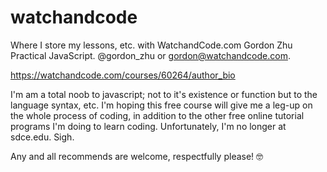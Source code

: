 # watchandcode

Where I store my lessons, etc. with WatchandCode.com Gordon Zhu Practical JavaScript. @gordon_zhu or gordon@watchandcode.com.

https://watchandcode.com/courses/60264/author_bio

I'm am a total noob to javascript; not to it's existence or function but to the language syntax, etc. I'm hoping this free course will give me a leg-up on the whole process of coding, in addition to the other free online tutorial programs I'm doing to learn coding. Unfortunately, I'm no longer at sdce.edu. Sigh.

Any and all recommends are welcome, respectfully please! 🤓
